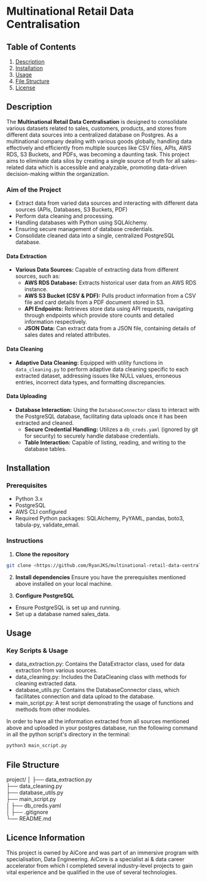 # Multinational Retail Data Centralisation

## Table of Contents
1. [Description](#description)
2. [Installation](#installation)
3. [Usage](#usage)
4. [File Structure](#file-structure)
5. [License](#license)

## Description
The **Multinational Retail Data Centralisation** is designed to consolidate various datasets related to sales, customers, products, and stores from different data sources into a centralized database on Postgres. As a multinational company dealing with various goods globally, handling data effectively and efficiently from multiple sources like CSV files, APIs, AWS RDS, S3 Buckets, and PDFs, was becoming a daunting task. This project aims to eliminate data silos by creating a single source of truth for all sales-related data which is accessible and analyzable, promoting data-driven decision-making within the organization.

### Aim of the Project
- Extract data from varied data sources and interacting with different data sources (APIs, Databases, S3 Buckets, PDF)
- Perform data cleaning and processing.
- Handling databases with Python using SQLAlchemy.
- Ensuring secure management of database credentials.
- Consolidate cleaned data into a single, centralized PostgreSQL database.

#### Data Extraction
- **Various Data Sources:** Capable of extracting data from different sources, such as:
  - **AWS RDS Database:** Extracts historical user data from an AWS RDS instance.
  - **AWS S3 Bucket (CSV & PDF):** Pulls product information from a CSV file and card details from a PDF document stored in S3.
  - **API Endpoints:** Retrieves store data using API requests, navigating through endpoints which provide store counts and detailed information respectively.
  - **JSON Data:** Can extract data from a JSON file, containing details of sales dates and related attributes.

#### Data Cleaning
- **Adaptive Data Cleaning:** Equipped with utility functions in `data_cleaning.py` to perform adaptive data cleaning specific to each extracted dataset, addressing issues like NULL values, erroneous entries, incorrect data types, and formatting discrepancies.

#### Data Uploading
- **Database Interaction:** Using the `DatabaseConnector` class to interact with the PostgreSQL database, facilitating data uploads once it has been extracted and cleaned.
  - **Secure Credential Handling:** Utilizes a `db_creds.yaml` (ignored by git for security) to securely handle database credentials.
  - **Table Interaction:** Capable of listing, reading, and writing to the database tables.
  
## Installation
### Prerequisites
- Python 3.x
- PostgreSQL
- AWS CLI configured
- Required Python packages: SQLAlchemy, PyYAML, pandas, boto3, tabula-py, validate_email.

### Instructions
1. **Clone the repository**
```sh
git clone <https://github.com/RyanJKS/multinational-retail-data-centralisation.git>
```
2. **Install dependencies**
Ensure you have the prerequisites mentioned above installed on your local machine.

3. **Configure PostgreSQL**
- Ensure PostgreSQL is set up and running.
- Set up a database named sales_data.
  
## Usage
### Key Scripts & Usage
- data_extraction.py: Contains the DataExtractor class, used for data extraction from various sources.
- data_cleaning.py: Includes the DataCleaning class with methods for cleaning extracted data.
- database_utils.py: Contains the DatabaseConnector class, which facilitates connection and data upload to the database.
- main_script.py: A test script demonstrating the usage of functions and methods from other modules.

In order to have all the information extracted from all sources mentioned above and uploaded in your postgres database,
run the following command in all the python script's directory in the terminal: 
```sh
python3 main_script.py
```

## File Structure
project/
│
├── data_extraction.py    
├── data_cleaning.py      
├── database_utils.py     
├── main_script.py        
│
├── db_creds.yaml         
│
├── .gitignore               
└── README.md             

## Licence Information
This project is owned by AiCore and was part of an immersive program with specialisation, Data Engineering. AiCore is a specialist ai & data career accelerator from which I completed several industry-level projects to gain vital experience and be qualified in the use of several technologies.